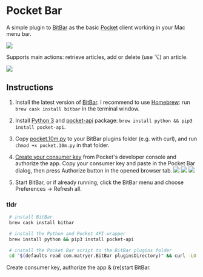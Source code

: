 # Pocket Bar

A simple plugin to [BitBar](https://getbitbar.com/) as the basic [Pocket](https://getpocket.com/) client working in your Mac menu bar.

![](https://i.imgur.com/XQnh7US.png)

Supports main actions: retrieve articles, add or delete (use ⌥) an article.

![](https://i.imgur.com/I7BVKcD.png)

## Instructions

1. Install the latest version of [BitBar](https://github.com/matryer/bitbar/releases/latest). I recommend to use [Homebrew](https://brew.sh/): run `brew cask install bitbar` in the terminal window.
2. Install [Python 3](https://python.org) and [pocket-api](https://github.com/rakanalh/pocket-api) package: `brew install python && pip3 install pocket-api`.
3. Copy [pocket.10m.py](pocket.10m.py) to your BitBar plugins folder (e.g. with curl), and run `chmod +x pocket.10m.py` in that folder.
4. [Create your consumer key](https://getpocket.com/developer/apps/new) from Pocket's developer console and authorize the app. Copy your consumer key and paste in the Pocket Bar dialog, then press Authorize button in the opened browser tab.
![](https://i.imgur.com/tMuIBuo.png)
![](https://i.imgur.com/xScuD21.png)
![](https://i.imgur.com/z393bL5.png)

6. Start BitBar, or if already running, click the BitBar menu and choose Preferences -> Refresh all.

### tldr
```bash
 # install BitBar
 brew cask install bitbar

 # install the Python and Pocket API wrapper
 brew install python && pip3 install pocket-api

 # install the Pocket Bar script to the BitBar plugins folder
 cd "$(defaults read com.matryer.BitBar pluginsDirectory)" && curl -LO https://github.com/inbalboa/pocketbar/releases/latest/download/pocket.10m.py && chmod +x pocket.10m.py
````
Create consumer key, authorize the app & (re)start BitBar.